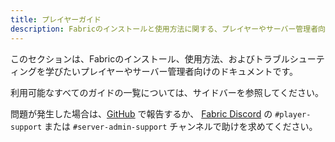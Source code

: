 ```yaml
---
title: プレイヤーガイド
description: Fabricのインストールと使用方法に関する、プレイヤーやサーバー管理者向けのガイド。
---
```


このセクションは、Fabricのインストール、使用方法、およびトラブルシューティングを学びたいプレイヤーやサーバー管理者向けのドキュメントです。

利用可能なすべてのガイドの一覧については、サイドバーを参照してください。

問題が発生した場合は、[GitHub](https://github.com/FabricMC/fabric-docs) で報告するか、 [Fabric Discord](https://discord.gg/v6v4pMv) の `#player-support` または `#server-admin-support` チャンネルで助けを求めてください。
